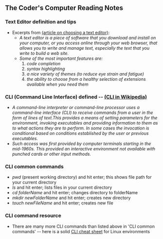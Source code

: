 ## The Coder's Computer Reading Notes  
### Text Editor definition and tips

* Excerpts from [(article on choosing a text editor)](https://codefellows.github.io/code-102-guide/curriculum/class-02/Choosing-A-Text-Editor--The-Older-Coder.pdf): 
  *   *A text editor is a piece of software that you download and install on your computer, or you access online through your web browser, that allows you to write and manage text, especially the text that you write to build a web site.*
    + *Some of the most important features are:*
      1. *code completion*
      2. *syntax highlighting*
      3. *a nice variety of themes (to reduce eye strain and fatigue)*
      4. *the ability to choose from a healthy selection of extensions available when you need them*



### CLI (Command Line Interface) defined -- [(CLI in Wikipedia)](https://en.wikipedia.org/wiki/Command-line_interface)
* *A command-line interpreter or command-line processor uses a command-line interface (CLI) to receive commands from a user in the form of lines of text.This provides a means of setting parameters for the environment, invoking executables and providing information to them as to what actions they are to perform. In some cases the invocation is conditional based on conditions established by the user or previous executables.*
* *Such access was first provided by computer terminals starting in the mid-1960s. This provided an interactive environment not available with punched cards or other input methods.*

### CLI common commands 
* *pwd* (present working directory) and hit enter; this shows file path for your current directory
* *ls* and hit enter; lists files in your current directory
* *cd folderName* and hit enter; changes directory to folderName
* *mkdir newFolderName* and hit enter; creates new directory
* *touch newFileName* and hit enter; creates new file

### CLI command resource
* There are many more CLI commands than listed above in 'CLI common commands' -- here is a solid [CLI cheat sheet](https://cheatography.com/davechild/cheat-sheets/linux-command-line/) for Linux environments
